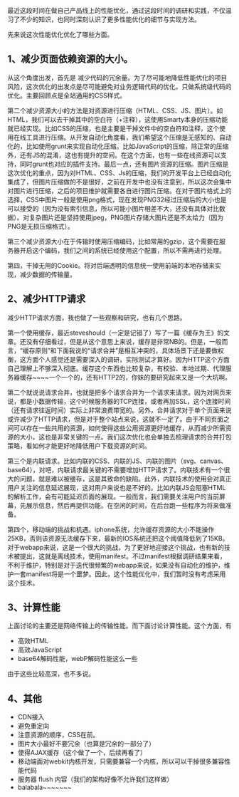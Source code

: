最近这段时间在做自己产品线上的性能优化，通过这段时间的调研和实践，不仅温习了不少的知识，也同时深刻认识了更多性能优化的细节与实现方法。

先来说这次性能优化优化了哪些方面。

## 1、减少页面依赖资源的大小。

从这个角度出发，首先是 减少代码的冗余量。为了尽可能地降低性能优化的项目风险，这次优化的出发点是尽可能避免对业务逻辑代码的优化，只做系统级代码的优化。主要回顾点是全站通用的CSS样式。

第二个减少资源大小的方法是对资源进行压缩（HTML、CSS、JS、图片）。如HTML，我们可以去干掉其中的空白符（+注释），这使用Smarty本身的压缩功能就已经实现。比如CSS的压缩，也是主要是干掉文件中的空白符和注释，这个使用在线工具进行压缩。从开发自动化角度看，我们希望这个压缩是无感知的、自动化的，比如使用grunt来实现自动化压缩。比如JavaScript的压缩，除正常的压缩外，还有JS的混淆，这也有提升的空间。在这个方面，也有一些在线资源可以支持，同时grunt也对应的插件支持。最后一点，还有图片资源的压缩。图片压缩是这次优化的重点，因为对HTML、CSS、Js的压缩，我们的开发平台上已经自动化集成了，但图片压缩做的不是很好，之前在开发中也没有注意到，所以这次会集中对图片进行压缩，之后的项目维护就需要各自进行图片压缩。在对于图片格式上的选择，CSS中图片一般是使用png格式，现在发现PNG32经过压缩后的大小也是可以接受的（因为没有索引信息，所以可能小图片相差不大，还没有具体对比数据）。对复杂图片还是坚持使用jpeg，PNG图片存储大图片还是不太给力（因为PNG是无损压缩格式）。

第三个减少资源大小在于传输时使用压缩编码，比如常用的gzip，这个需要在服务器开启这个编码，我们之间的系统已经使用这个配置，所以不需再进行处理。

第四，干掉无用的Cookie。将对后端透明的信息统一使用前端的本地存储来实现，减少数据的传输量。

## 2、减少HTTP请求
减少HTTP请求方面，我也做了一些观察和研究，也有几个思路。

第一个使用缓存，最近steveshould（一定是记错了）写了一篇《缓存为王》的文章。还没有仔细看过，但是从这个意思上来说，缓存是非常NB的。但是，一般而言，“缓存原则”和下面我说的“请求合并”是相互冲突的，具体场景下还是要做权衡，这方面个人感觉还是需要深入的调研，实际测试才算好。因为HTTP这个方面自己理解上不够深入彻底。缓存这个东西也比较复杂，有校验、本地过期、代理服务器缓存~~~~一个一个的，还有HTTP2的，你妹的要研究起来又是一个大坑啊。

第二个就说说请求合并，也就是把多个请求合并为一个请求来请求。因为对网页来说，都是小数据传输，这个时候服务器的TCP连接，或者再加SSL，这个连接时间（还有请求往返时间）实际上非常浪费带宽的。另外，合并请求对于单个页面来说或许减少了HTTP请求，但是对于整个站点来说，这就不一定了。由于不同页面之间可以存在一些共用的资源，如何使得这些公用资源更好地缓存，从而减少所需资源的大小，这也是非常关键的一点。我们这次优化也会单独去梳理请求的合并打包策略，看如何才能更好地降低用户下载资源的时间。

第三个是内联请求。比如内联的CSS、内联的JS、内联的图片（svg、canvas、base64），对吧，内联请求最关键的不需要增加HTTP请求了。内联技术有一个很大的问题，就是难以被缓存，这是其致命的缺陷。此外，内联技术的使用会对真正用户关注的信息延迟展现，这对用户来说也是不好的。比如内联JS会阻塞HTML的解析工作，会有可能延迟页面的展现。一般而言，我们需要关注用户的当前屏幕，先展示信息，然后再提供功能。在空闲的时间，在后台跑一些程序为将来做准备。

第四个，移动端的挑战和机遇。iphone系统，允许缓存资源的大小不能操作25KB，否则该资源无法缓存下来，最新的IOS系统还把这个阈值降低到了15KB。对于webapp来说，这是一个很大的挑战，为了更好地迎接这个挑战，也有新的技术被提出，这就是离线技术，使用manifest。不过manifest根据调研结果来看，不利于维护，特别是对于迭代很频繁的webapp来说，如果没有自动化的维护，维护一套manifest将是一个噩梦。因此，这个性能优化中，我们暂时没有考虑采用这个技术。

## 3、计算性能
上面讨论的主要还是网络传输上的传输性能。而下面讨论计算性能。这个方面，有

- 高效HTML
- 高效JavaScript
- base64解码性能，webP解码性能这么一些

由于这些比较高深，也不多说。

## 4、其他

- CDN接入
- 避免重定向
- 注意资源的顺序，CSS在前。
- 图片大小最好不要冗余（也算是冗余的一部分了）
- 使得AJAX缓存（这个做了一个，后续再看了）
- 移动端面对webkit内核开发，只需要兼容一个内核，所以可以干掉很多兼容性能代码
- 服务器 flush 内容（我们的架构好像不允许我们这样做）
- balabala~~~~~~~